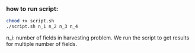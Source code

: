 ### how to run script:


```bash
chmod +x script.sh
./script.sh n_1 n_2 n_3 n_4
```
n_i: number of fields in harvesting problem.
We run the script to get results for multiple number of fields.